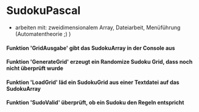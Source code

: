 # SudokuPascal
- arbeiten mit: zweidimensionalem Array, Dateiarbeit, Menüführung (Automatentheorie ;) )

#### Funktion 'GridAusgabe' gibt das SudokuArray in der Console aus
#### Funktion 'GenerateGrid' erzeugt ein Randomize Sudoku Grid, dass noch nicht überprüft wurde
#### Funktion 'LoadGrid' läd ein SudokuGrid aus einer Textdatei auf das SudokuArray
#### Funktion 'SudoValid' überprüft, ob ein Sudoku den Regeln entspricht


